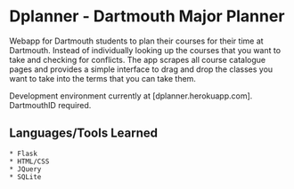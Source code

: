 Dplanner - Dartmouth Major Planner
==================================

Webapp for Dartmouth students to plan their courses for their time at Dartmouth. Instead of individually looking up the courses that you want to take and checking for conflicts. The app scrapes all course catalogue pages and provides a simple interface to drag and drop the classes you want to take into the terms that you can take them.

Development environment currently at [dplanner.herokuapp.com]. DartmouthID required.


## Languages/Tools Learned

	* Flask
	* HTML/CSS
	* JQuery
	* SQLite

